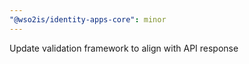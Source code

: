 ```yaml
---
"@wso2is/identity-apps-core": minor
---
```


Update validation framework to align with API response
